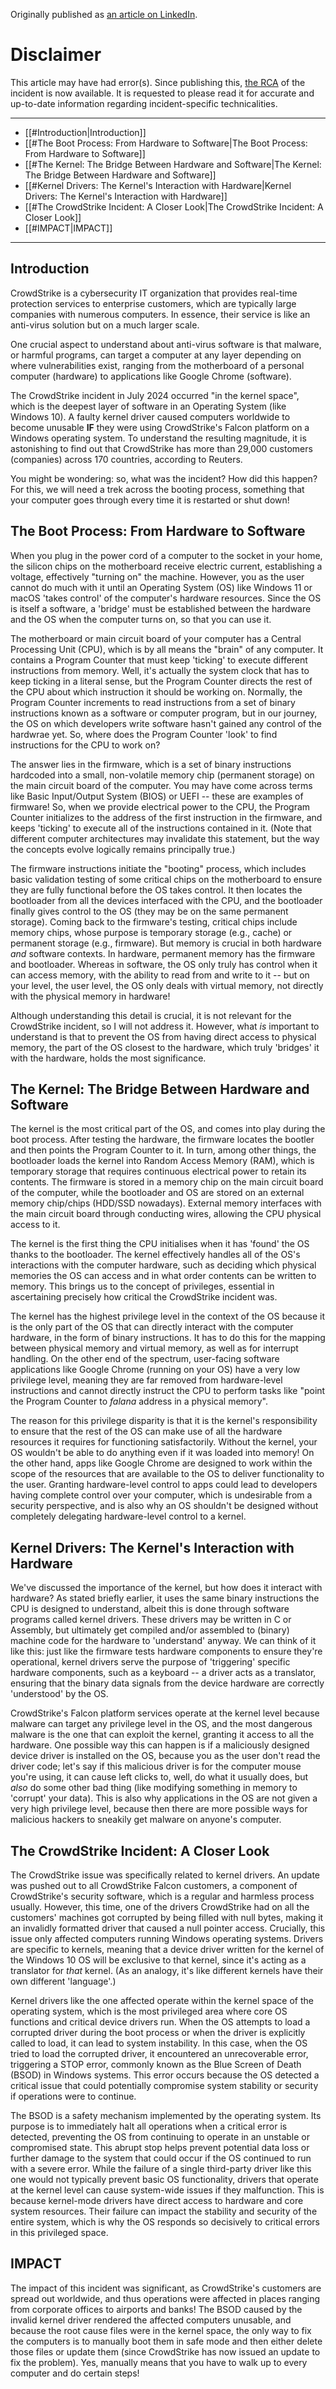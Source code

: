 Originally published as [an article on LinkedIn](https://www.linkedin.com/pulse/crowdstrike-incident-biggest-outage-history-ali-raza-vpvrf/).

# Disclaimer

This article may have had error(s). Since publishing this, [the RCA](https://www.crowdstrike.com/blog/channel-file-291-rca-available/) of the incident is now available. It is requested to please read it for accurate and up-to-date information regarding incident-specific technicalities.

---

- [[#Introduction|Introduction]]
- [[#The Boot Process: From Hardware to Software|The Boot Process: From Hardware to Software]]
- [[#The Kernel: The Bridge Between Hardware and Software|The Kernel: The Bridge Between Hardware and Software]]
- [[#Kernel Drivers: The Kernel's Interaction with Hardware|Kernel Drivers: The Kernel's Interaction with Hardware]]
- [[#The CrowdStrike Incident: A Closer Look|The CrowdStrike Incident: A Closer Look]]
- [[#IMPACT|IMPACT]]

---

## Introduction

CrowdStrike is a cybersecurity IT organization that provides real-time protection services to enterprise customers, which are typically large companies with numerous computers. In essence, their service is like an anti-virus solution but on a much larger scale.

One crucial aspect to understand about anti-virus software is that malware, or harmful programs, can target a computer at any layer depending on where vulnerabilities exist, ranging from the motherboard of a personal computer (hardware) to applications like Google Chrome (software).

The CrowdStrike incident in July 2024 occurred "in the kernel space", which is the deepest layer of software in an Operating System (like Windows 10). A faulty kernel driver caused computers worldwide to become unusable **IF** they were using CrowdStrike's Falcon platform on a Windows operating system. To understand the resulting magnitude, it is astonishing to find out that CrowdStrike has more than 29,000 customers (companies) across 170 countries, according to Reuters.

You might be wondering: so, what was the incident? How did this happen? For this, we will need a trek across the booting process, something that your computer goes through every time it is restarted or shut down!

## The Boot Process: From Hardware to Software

When you plug in the power cord of a computer to the socket in your home, the silicon chips on the motherboard receive electric current, establishing a voltage, effectively "turning on" the machine. However, you as the user cannot do much with it until an Operating System (OS) like Windows 11 or macOS 'takes control' of the computer's hardware resources. Since the OS is itself a software, a 'bridge' must be established between the hardware and the OS when the computer turns on, so that you can use it.

The motherboard or main circuit board of your computer has a Central Processing Unit (CPU), which is by all means the "brain" of any computer. It contains a Program Counter that must keep 'ticking' to execute different instructions from memory. Well, it's actually the system clock that has to keep ticking in a literal sense, but the Program Counter directs the rest of the CPU about which instruction it should be working on. Normally, the Program Counter increments to read instructions from a set of binary instructions known as a software or computer program, but in our journey, the OS on which developers write software hasn't gained any control of the hardwrae yet. So, where does the Program Counter 'look' to find instructions for the CPU to work on?

The answer lies in the firmware, which is a set of binary instructions hardcoded into a small, non-volatile memory chip (permanent storage) on the main circuit board of the computer. You may have come across terms like Basic Input/Output System (BIOS) or UEFI -- these are examples of firmware! So, when we provide electrical power to the CPU, the Program Counter initializes to the address of the first instruction in the firmware, and keeps 'ticking' to execute all of the instructions contained in it. (Note that different computer architectures may invalidate this statement, but the way the concepts evolve logically remains principally true.)

The firmware instructions initiate the "booting" process, which includes basic validation testing of some critical chips on the motherboard to ensure they are fully functional before the OS takes control. It then locates the bootloader from all the devices interfaced with the CPU, and the bootloader finally gives control to the OS (they may be on the same permanent storage). Coming back to the firmware's testing, critical chips include memory chips, whose purpose is temporary storage (e.g., cache) or permanent storage (e.g., firmware). But memory is crucial in both hardware _and_ software contexts. In hardware, permanent memory has the firmware and bootloader. Whereas in software, the OS only truly has control when it can access memory, with the ability to read from and write to it -- but on your level, the user level, the OS only deals with virtual memory, not directly with the physical memory in hardware!

Although understanding this detail is crucial, it is not relevant for the CrowdStrike incident, so I will not address it. However, what _is_ important to understand is that to prevent the OS from having direct access to physical memory, the part of the OS closest to the hardware, which truly 'bridges' it with the hardware, holds the most significance.

## The Kernel: The Bridge Between Hardware and Software

The kernel is the most critical part of the OS, and comes into play during the boot process. After testing the hardware, the firmware locates the bootler and then points the Program Counter to it. In turn, among other things, the bootloader loads the kernel into Random Access Memory (RAM), which is temporary storage that requires continuous electrical power to retain its contents. The firmware is stored in a memory chip on the main circuit board of the computer, while the bootloader and OS are stored on an external memory chip/chips (HDD/SSD nowadays). External memory interfaces with the main circuit board through conducting wires, allowing the CPU physical access to it.

The kernel is the first thing the CPU initialises when it has 'found' the OS thanks to the bootloader. The kernel effectively handles all of the OS's interactions with the computer hardware, such as deciding which physical memories the OS can access and in what order contents can be written to memory. This brings us to the concept of privileges, essential in ascertaining precisely how critical the CrowdStrike incident was.

The kernel has the highest privilege level in the context of the OS because it is the only part of the OS that can directly interact with the computer hardware, in the form of binary instructions. It has to do this for the mapping between physical memory and virtual memory, as well as for interrupt handling. On the other end of the spectrum, user-facing software applications like Google Chrome (running on your OS) have a very low privilege level, meaning they are far removed from hardware-level instructions and cannot directly instruct the CPU to perform tasks like "point the Program Counter to _falana_ address in a physical memory".

The reason for this privilege disparity is that it is the kernel's responsibility to ensure that the rest of the OS can make use of all the hardware resources it requires for functioning satisfactorily. Without the kernel, your OS wouldn't be able to do anything even if it was loaded into memory! On the other hand, apps like Google Chrome are designed to work within the scope of the resources that are available to the OS to deliver functionality to the user. Granting hardware-level control to apps could lead to developers having complete control over your computer, which is undesirable from a security perspective, and is also why an OS shouldn't be designed without completely delegating hardware-level control to a kernel.

## Kernel Drivers: The Kernel's Interaction with Hardware

We've discussed the importance of the kernel, but how does it interact with hardware? As stated briefly earlier, it uses the same binary instructions the CPU is designed to understand, albeit this is done through software programs called kernel drivers. These drivers may be written in C or Assembly, but ultimately get compiled and/or assembled to (binary) machine code for the hardware to 'understand' anyway. We can think of it like this: just like the firmware tests hardware components to ensure they're operational, kernel drivers serve the purpose of 'triggering' specific hardware components, such as a keyboard -- a driver acts as a translator, ensuring that the binary data signals from the device hardware are correctly 'understood' by the OS.

CrowdStrike's Falcon platform services operate at the kernel level because malware can target any privilege level in the OS, and the most dangerous malware is the one that can exploit the kernel, granting it access to all the hardware. One possible way this can happen is if a maliciously designed device driver is installed on the OS, because you as the user don't read the driver code; let's say if this malicious driver is for the computer mouse you're using, it can cause left clicks to, well, do what it usually does, but _also_ do some other bad thing (like modifying something in memory to 'corrupt' your data). This is also why applications in the OS are not given a very high privilege level, because then there are more possible ways for malicious hackers to sneakily get malware on anyone's computer.

## The CrowdStrike Incident: A Closer Look

The CrowdStrike issue was specifically related to kernel drivers. An update was pushed out to all CrowdStrike Falcon customers, a component of CrowdStrike's security software, which is a regular and harmless process usually. However, this time, one of the drivers CrowdStrike had on all the customers' machines got corrupted by being filled with null bytes, making it an invalidly formatted driver that caused a null pointer access. Crucially, this issue only affected computers running Windows operating systems. Drivers are specific to kernels, meaning that a device driver written for the kernel of the Windows 10 OS will be exclusive to that kernel, since it's acting as a translator for _that_ kernel. (As an analogy, it's like different kernels have their own different 'language'.)

Kernel drivers like the one affected operate within the kernel space of the operating system, which is the most privileged area where core OS functions and critical device drivers run. When the OS attempts to load a corrupted driver during the boot process or when the driver is explicitly called to load, it can lead to system instability. In this case, when the OS tried to load the corrupted driver, it encountered an unrecoverable error, triggering a STOP error, commonly known as the Blue Screen of Death (BSOD) in Windows systems. This error occurs because the OS detected a critical issue that could potentially compromise system stability or security if operations were to continue.

The BSOD is a safety mechanism implemented by the operating system. Its purpose is to immediately halt all operations when a critical error is detected, preventing the OS from continuing to operate in an unstable or compromised state. This abrupt stop helps prevent potential data loss or further damage to the system that could occur if the OS continued to run with a severe error. While the failure of a single third-party driver like this one would not typically prevent basic OS functionality, drivers that operate at the kernel level can cause system-wide issues if they malfunction. This is because kernel-mode drivers have direct access to hardware and core system resources. Their failure can impact the stability and security of the entire system, which is why the OS responds so decisively to critical errors in this privileged space.

## IMPACT

The impact of this incident was significant, as CrowdStrike's customers are spread out worldwide, and thus operations were affected in places ranging from corporate offices to airports and banks! The BSOD caused by the invalid kernel driver rendered the affected computers unusable, and because the root cause files were in the kernel space, the only way to fix the computers is to manually boot them in safe mode and then either delete those files or update them (since CrowdStrike has now issued an update to fix the problem). Yes, manually means that you have to walk up to every computer and do certain steps!